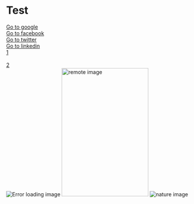 # Test
<!DOCTYPE html>
<html lang="en">
<head>
    <meta charset="UTF-8">
    <meta name="viewport" content="width=device-width, initial-scale=1.0">
    <title>links & images</title>
</head>
<body>
    <a href="https://google.com" target="_blank"> Go to google</a><br>
    <a href="https://facebook.com"target="_blank"> Go to facebook</a> <br>
    <a href="https://twitter.com" target="_blank"> Go to twitter</a><br>
    <a href="https://linkedin.com" target="_blank"> Go to linkedin</a><br>
    <a href="1.html" target="_blank"> 1 </a><br> <br>
    <a href="2.html" target="_blank"> 2 </a> <br>
 <!--opening the link in another tab & not in the same tab of this doc. = target="_blank"-->
 <img src="background.jpeg" alt="Error loading image">
 <!--when img is not present alt text is shown.-->
 <img src="https://source.unsplash.com/random" alt="remote image"width="233" height="344" >
 <img src="https://source.unsplash.com/nature" alt="nature image">
 <!--source unsplash gives random image when we reload the page.-->
</body>
</html>
